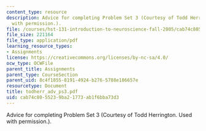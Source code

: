 ```yaml
---
content_type: resource
description: Advice for completing Problem Set 3 (Courtesy of Todd Herrington. Used
  with permission.).
file: /courses/hst-131-introduction-to-neuroscience-fall-2005/cab74c8055239ba21773ab1f6bba73d3_todherr_adv_ps3.pdf
file_size: 221164
file_type: application/pdf
learning_resource_types:
- Assignments
license: https://creativecommons.org/licenses/by-nc-sa/4.0/
ocw_type: OCWFile
parent_title: Assignments
parent_type: CourseSection
parent_uid: 8c4f1855-8191-4924-b276-5788e186657e
resourcetype: Document
title: todherr_adv_ps3.pdf
uid: cab74c80-5523-9ba2-1773-ab1f6bba73d3
---
```

Advice for completing Problem Set 3 (Courtesy of Todd Herrington. Used with permission.).